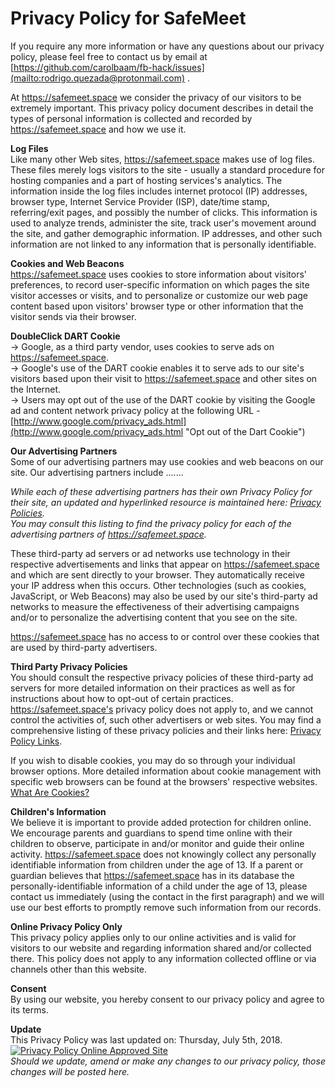  Privacy Policy for SafeMeet
===========================

If you require any more information or have any questions about our privacy policy, please feel free to contact us by email at [https://github.com/carolbaam/fb-hack/issues](mailto:rodrigo.quezada@protonmail.com) .

At https://safemeet.space we consider the privacy of our visitors to be extremely important. This privacy policy document describes in detail the types of personal information is collected and recorded by https://safemeet.space and how we use it.

**Log Files**  
Like many other Web sites, https://safemeet.space makes use of log files. These files merely logs visitors to the site - usually a standard procedure for hosting companies and a part of hosting services's analytics. The information inside the log files includes internet protocol (IP) addresses, browser type, Internet Service Provider (ISP), date/time stamp, referring/exit pages, and possibly the number of clicks. This information is used to analyze trends, administer the site, track user's movement around the site, and gather demographic information. IP addresses, and other such information are not linked to any information that is personally identifiable.

**Cookies and Web Beacons**  
https://safemeet.space uses cookies to store information about visitors' preferences, to record user-specific information on which pages the site visitor accesses or visits, and to personalize or customize our web page content based upon visitors' browser type or other information that the visitor sends via their browser.

**DoubleClick DART Cookie**  
→ Google, as a third party vendor, uses cookies to serve ads on https://safemeet.space.  
→ Google's use of the DART cookie enables it to serve ads to our site's visitors based upon their visit to https://safemeet.space and other sites on the Internet.  
→ Users may opt out of the use of the DART cookie by visiting the Google ad and content network privacy policy at the following URL - [http://www.google.com/privacy_ads.html](http://www.google.com/privacy_ads.html "Opt out of the Dart Cookie")

**Our Advertising Partners**  
Some of our advertising partners may use cookies and web beacons on our site. Our advertising partners include .......  

_While each of these advertising partners has their own Privacy Policy for their site, an updated and hyperlinked resource is maintained here: [Privacy Policies](http://www.privacypolicyonline.com/privacy-policies).  
You may consult this listing to find the privacy policy for each of the advertising partners of https://safemeet.space._

These third-party ad servers or ad networks use technology in their respective advertisements and links that appear on https://safemeet.space and which are sent directly to your browser. They automatically receive your IP address when this occurs. Other technologies (such as cookies, JavaScript, or Web Beacons) may also be used by our site's third-party ad networks to measure the effectiveness of their advertising campaigns and/or to personalize the advertising content that you see on the site.

https://safemeet.space has no access to or control over these cookies that are used by third-party advertisers.

**Third Party Privacy Policies**  
You should consult the respective privacy policies of these third-party ad servers for more detailed information on their practices as well as for instructions about how to opt-out of certain practices. https://safemeet.space's privacy policy does not apply to, and we cannot control the activities of, such other advertisers or web sites. You may find a comprehensive listing of these privacy policies and their links here: [Privacy Policy Links](http://www.privacypolicyonline.com/privacy-policy-links "Privacy Policy Links").

If you wish to disable cookies, you may do so through your individual browser options. More detailed information about cookie management with specific web browsers can be found at the browsers' respective websites. [What Are Cookies?](http://www.privacypolicyonline.com/what-are-cookies)

**Children's Information**  
We believe it is important to provide added protection for children online. We encourage parents and guardians to spend time online with their children to observe, participate in and/or monitor and guide their online activity. https://safemeet.space does not knowingly collect any personally identifiable information from children under the age of 13. If a parent or guardian believes that https://safemeet.space has in its database the personally-identifiable information of a child under the age of 13, please contact us immediately (using the contact in the first paragraph) and we will use our best efforts to promptly remove such information from our records.

**Online Privacy Policy Only**  
This privacy policy applies only to our online activities and is valid for visitors to our website and regarding information shared and/or collected there. This policy does not apply to any information collected offline or via channels other than this website.

**Consent**  
By using our website, you hereby consent to our privacy policy and agree to its terms.

  
  

**Update**  
This Privacy Policy was last updated on: Thursday, July 5th, 2018. [![Privacy Policy Online Approved Site](http://www.privacypolicyonline.com/images/privacypolicyonline-seal.png)](http://www.PrivacyPolicyOnline.com "PrivacyPolicyOnline.com Approved Site")  
_Should we update, amend or make any changes to our privacy policy, those changes will be posted here._